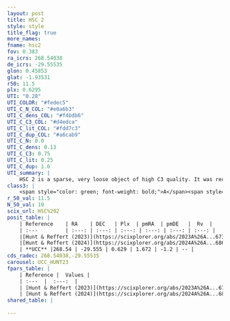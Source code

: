 ```yaml
---
layout: post
title: HSC 2
style: style
title_flag: true
more_names: 
fname: hsc2
fov: 0.383
ra_icrs: 268.54038
de_icrs: -29.55535
glon: 0.45853
glat: -1.93531
r50: 11.5
plx: 0.6295
UTI: "0.28"
UTI_COLOR: "#fedec5"
UTI_C_N_COL: "#e0a6b3"
UTI_C_dens_COL: "#f4bdb6"
UTI_C_C3_COL: "#d4edca"
UTI_C_lit_COL: "#fdd7c3"
UTI_C_dup_COL: "#a6cab9"
UTI_C_N: 0.0
UTI_C_dens: 0.13
UTI_C_C3: 0.75
UTI_C_lit: 0.25
UTI_C_dup: 1.0
UTI_summary: |
    HSC 2 is a sparse, very loose object of high C3 quality. It was recently reported in the literature.<br><br><span style="color: #99180f; font-weight: bold;">Warning: </span>contains less than 25 stars with <i>P>0.5</i> estimated.
class3: |
    <span style="color: green; font-weight: bold;">A</span><span style="color: #FFC300; font-weight: bold;">B</span>
r_50_val: 11.5
N_50_val: 19
scix_url: HSC%202
posit_table: |
    | Reference    | RA    | DEC   | Plx  | pmRA  | pmDE   |  Rv  |
    | :---         | :---: | :---: | :---: | :---: | :---: | :---: |
    |[Hunt & Reffert (2023)](https://scixplorer.org/abs/2023A%26A...673A.114H) | 268.627 | -29.531 | 0.634 | 1.68 | -1.182 | -- |
    |[Hunt & Reffert (2024)](https://scixplorer.org/abs/2024A%26A...686A..42H) | 268.627 | -29.531 | 0.634 | 1.68 | -1.182 | -- |
    | **UCC** |268.54 | -29.555 | 0.629 | 1.672 | -1.2 | -- | 
cds_radec: 268.54038,-29.55535
carousel: UCC_HUNT23
fpars_table: |
    | Reference |  Values |
    | :---  |  :---:  |
    | [Hunt & Reffert (2023)](https://scixplorer.org/abs/2023A%26A...673A.114H) | `AV50=1.684, diffAV50=0.512, MOD50=10.968, logAge50=7.921` |
    | [Hunt & Reffert (2024)](https://scixplorer.org/abs/2024A%26A...686A..42H) | `MassJ=120.649` |
shared_table: |
    
---
```

